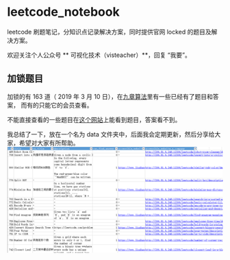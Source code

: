 # leetcode_notebook

leetcode 刷题笔记，分知识点记录解决方案，同时提供官网 locked 的题目及解决方案。

欢迎关注个人公众号 ** 可视化技术（visteacher）**，回复 “我要”。

## 加锁题目
加锁的有 163 道（ 2019 年 3 月 10 日），在[九章算法](https://www.jiuzhang.com)里有一些已经有了题目和答案，
而有的只能它的会员查看。

不能直接查看的一些题目在[这个网站](http://206.81.6.248:12306/leetcode/algorithm)上能看到题目，答案看不到。


我总结了一下，放在一个名为 data 文件夹中，后面我会定期更新，然后分享给大家，希望对大家有所帮助。
![](./data/locked_questions_withs_solutions.jpg)

